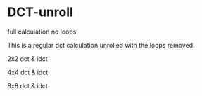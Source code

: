# DCT-unroll
full calculation no loops

This is a regular dct calculation unrolled with the loops removed.

2x2 dct & idct

4x4 dct & idct

8x8 dct & idct

